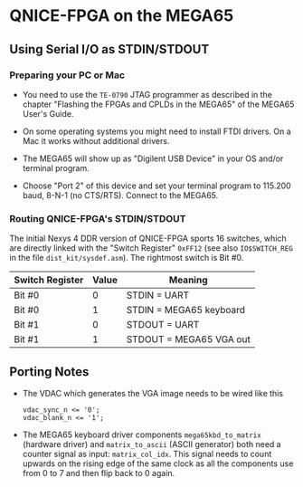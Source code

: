 QNICE-FPGA on the MEGA65
========================

Using Serial I/O as STDIN/STDOUT
--------------------------------

### Preparing your PC or Mac

* You need to use the `TE-0790` JTAG programmer as described in the chapter
  "Flashing the FPGAs and CPLDs in the MEGA65" of the MEGA65 User's Guide.

* On some operating systems you might need to install FTDI drivers. On a Mac
  it works without additional drivers.

* The MEGA65 will show up as "Digilent USB Device" in your OS and/or terminal
  program.

* Choose "Port 2" of this device and set your terminal program to 115.200 baud,
  8-N-1 (no CTS/RTS). Connect to the MEGA65.

### Routing QNICE-FPGA's STDIN/STDOUT

The initial Nexys 4 DDR version of QNICE-FPGA sports 16 switches, which are
directly linked with the "Switch Register" `0xFF12`
(see also `IO$SWITCH_REG` in the file `dist_kit/sysdef.asm`). The rightmost
switch is Bit #0.

|Switch Register| Value | Meaning                 |
|-------------- |-------|-------------------------|
|Bit #0         | 0     |STDIN  = UART            |
|Bit #0         | 1     |STDIN  = MEGA65 keyboard |
|Bit #1         | 0     |STDOUT = UART            |
|Bit #1         | 1     |STDOUT = MEGA65 VGA out  |



Porting Notes
-------------

* The VDAC which generates the VGA image needs to be wired like this
  ```
  vdac_sync_n <= '0';
  vdac_blank_n <= '1';  
  ```

* The MEGA65 keyboard driver components `mega65kbd_to_matrix` (hardware driver)
  and `matrix_to_ascii` (ASCII generator) both need a counter signal as
  input: `matrix_col_idx`. This signal needs to count upwards on the rising
  edge of the same clock as all the components use from 0 to 7 and then
  flip back to 0 again.
